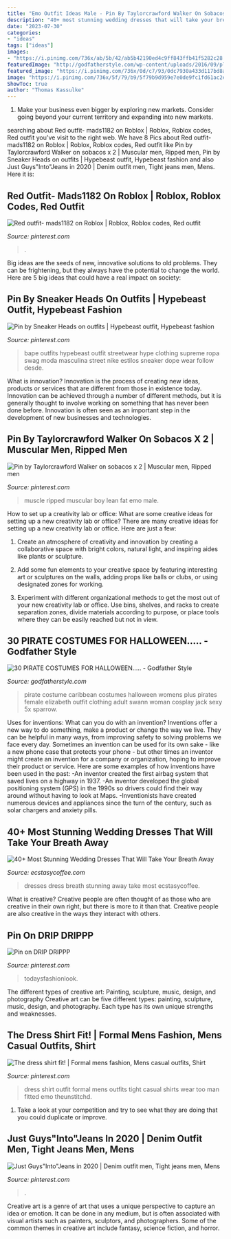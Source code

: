 ```yaml
---
title: "Emo Outfit Ideas Male - Pin By Taylorcrawford Walker On Sobacos X 2"
description: "40+ most stunning wedding dresses that will take your breath away"
date: "2023-07-30"
categories:
- "ideas"
tags: ["ideas"]
images:
- "https://i.pinimg.com/736x/ab/5b/42/ab5b42190ed4c9ff843ffb41f5282c28.jpg"
featuredImage: "http://godfatherstyle.com/wp-content/uploads/2016/09/plus-size-womens-caribbean-pirate-costume..jpg"
featured_image: "https://i.pinimg.com/736x/0d/c7/93/0dc7930a433d117bd8a5ab4eb5958819.jpg"
image: "https://i.pinimg.com/736x/5f/79/b9/5f79b9d959e7e0de9fc1fd61ac2e90ec.jpg"
ShowToc: true
author: "Thomas Kassulke"
---
```



1. Make your business even bigger by exploring new markets. Consider going beyond your current territory and expanding into new markets.

	

		
searching about Red outfit- mads1182 on Roblox | Roblox, Roblox codes, Red outfit you've visit to the right web. We have 8 Pics about Red outfit- mads1182 on Roblox | Roblox, Roblox codes, Red outfit like Pin by Taylorcrawford Walker on sobacos x 2 | Muscular men, Ripped men, Pin by Sneaker Heads on outfits | Hypebeast outfit, Hypebeast fashion and also Just Guys&quot;Into&quot;Jeans in 2020 | Denim outfit men, Tight jeans men, Mens. Here it is:
		
    
## Red Outfit- Mads1182 On Roblox | Roblox, Roblox Codes, Red Outfit

<img loading=lazy src="https://i.pinimg.com/736x/db/0f/8f/db0f8f3aaaee481cdf463469cc1bb4ef.jpg" onerror="this.onerror=null;this.src='https://tse2.mm.bing.net/th?id=OIP.j15Wqt0uyUJbdhuEJ-kMrQHaQA&amp;pid=15.1';" alt="Red outfit- mads1182 on Roblox | Roblox, Roblox codes, Red outfit">

_Source: pinterest.com_

>. 

	

Big ideas are the seeds of new, innovative solutions to old problems. They can be frightening, but they always have the potential to change the world. Here are 5 big ideas that could have a real impact on society:

    
## Pin By Sneaker Heads On Outfits | Hypebeast Outfit, Hypebeast Fashion

<img loading=lazy src="https://i.pinimg.com/736x/ab/5b/42/ab5b42190ed4c9ff843ffb41f5282c28.jpg" onerror="this.onerror=null;this.src='https://tse1.mm.bing.net/th?id=OIP.adFBkpyWArQR07SH38nABQHaJ4&amp;pid=15.1';" alt="Pin by Sneaker Heads on outfits | Hypebeast outfit, Hypebeast fashion">

_Source: pinterest.com_

>bape outfits hypebeast outfit streetwear hype clothing supreme ropa swag moda masculina street nike estilos sneaker dope wear follow desde. 

	

What is innovation?
Innovation is the process of creating new ideas, products or services that are different from those in existence today. Innovation can be achieved through a number of different methods, but it is generally thought to involve working on something that has never been done before. Innovation is often seen as an important step in the development of new businesses and technologies.

    
## Pin By Taylorcrawford Walker On Sobacos X 2 | Muscular Men, Ripped Men

<img loading=lazy src="https://i.pinimg.com/736x/c8/93/c5/c893c53a7db414eed876d4a230053069.jpg" onerror="this.onerror=null;this.src='https://tse3.mm.bing.net/th?id=OIP.rx1gRfwFDlda-gFX6VyH5wHaMB&amp;pid=15.1';" alt="Pin by Taylorcrawford Walker on sobacos x 2 | Muscular men, Ripped men">

_Source: pinterest.com_

>muscle ripped muscular boy lean fat emo male. 

	

How to set up a creativity lab or office: What are some creative ideas for setting up a new creativity lab or office?
There are many creative ideas for setting up a new creativity lab or office. Here are just a few: 
1. Create an atmosphere of creativity and innovation by creating a collaborative space with bright colors, natural light, and inspiring aides like plants or sculpture.

2. Add some fun elements to your creative space by featuring interesting art or sculptures on the walls, adding props like balls or clubs, or using designated zones for working.

3. Experiment with different organizational methods to get the most out of your new creativity lab or office. Use bins, shelves, and racks to create separation zones, divide materials according to purpose, or place tools where they can be easily reached but not in view.

    
## 30 PIRATE COSTUMES FOR HALLOWEEN..... - Godfather Style

<img loading=lazy src="http://godfatherstyle.com/wp-content/uploads/2016/09/plus-size-womens-caribbean-pirate-costume..jpg" onerror="this.onerror=null;this.src='https://tse1.mm.bing.net/th?id=OIP.we1tighXcpfrQS-RUwZRiQHaKl&amp;pid=15.1';" alt="30 PIRATE COSTUMES FOR HALLOWEEN..... - Godfather Style">

_Source: godfatherstyle.com_

>pirate costume caribbean costumes halloween womens plus pirates female elizabeth outfit clothing adult swann woman cosplay jack sexy 5x sparrow. 

	

Uses for inventions: What can you do with an invention?
Inventions offer a new way to do something, make a product or change the way we live. They can be helpful in many ways, from improving safety to solving problems we face every day. Sometimes an invention can be used for its own sake - like a new phone case that protects your phone - but other times an inventor might create an invention for a company or organization, hoping to improve their product or service. Here are some examples of how inventions have been used in the past: 
-An inventor created the first airbag system that saved lives on a highway in 1937.
-An inventor developed the global positioning system (GPS) in the 1990s so drivers could find their way around without having to look at Maps.
-Inventionists have created numerous devices and appliances since the turn of the century, such as solar chargers and anxiety pills.

    
## 40+ Most Stunning Wedding Dresses That Will Take Your Breath Away

<img loading=lazy src="https://i0.wp.com/www.ecstasycoffee.com/wp-content/uploads/2016/09/Mesmerizing-Wedding-Dress-Ideas.jpg?resize=470,980" onerror="this.onerror=null;this.src='https://tse3.mm.bing.net/th?id=OIP.5NuDVLT84s9y3YYgRYZiOgAAAA&amp;pid=15.1';" alt="40+ Most Stunning Wedding Dresses That Will Take Your Breath Away">

_Source: ecstasycoffee.com_

>dresses dress breath stunning away take most ecstasycoffee. 

	

What is creative?
Creative people are often thought of as those who are creative in their own right, but there is more to it than that. Creative people are also creative in the ways they interact with others.

    
## Pin On DRIP DRIPPP

<img loading=lazy src="https://i.pinimg.com/736x/2e/65/8f/2e658fa7c1f24ed01ebabc5b522d7221.jpg" onerror="this.onerror=null;this.src='https://tse3.mm.bing.net/th?id=OIP.4Yp57wtKvOAy1AnIcQFK0wHaJ3&amp;pid=15.1';" alt="Pin on DRIP DRIPPP">

_Source: pinterest.com_

>todaysfashionlook. 

	

The different types of creative art: Painting, sculpture, music, design, and photography
Creative art can be five different types: painting, sculpture, music, design, and photography. Each type has its own unique strengths and weaknesses.

    
## The Dress Shirt Fit! | Formal Mens Fashion, Mens Casual Outfits, Shirt

<img loading=lazy src="https://i.pinimg.com/736x/0d/c7/93/0dc7930a433d117bd8a5ab4eb5958819.jpg" onerror="this.onerror=null;this.src='https://tse4.mm.bing.net/th?id=OIP.jYdVy4c3srgKr3p3bbsldQHaRB&amp;pid=15.1';" alt="The dress shirt fit! | Formal mens fashion, Mens casual outfits, Shirt">

_Source: pinterest.com_

>dress shirt outfit formal mens outfits tight casual shirts wear too man fitted emo theunstitchd. 

	

1. Take a look at your competition and try to see what they are doing that you could duplicate or improve.

    
## Just Guys&quot;Into&quot;Jeans In 2020 | Denim Outfit Men, Tight Jeans Men, Mens

<img loading=lazy src="https://i.pinimg.com/736x/5f/79/b9/5f79b9d959e7e0de9fc1fd61ac2e90ec.jpg" onerror="this.onerror=null;this.src='https://tse2.mm.bing.net/th?id=OIP.kUrjq-kIaD37NFWJrRSZaQAAAA&amp;pid=15.1';" alt="Just Guys&quot;Into&quot;Jeans in 2020 | Denim outfit men, Tight jeans men, Mens">

_Source: pinterest.com_

>. 

	

Creative art is a genre of art that uses a unique perspective to capture an idea or emotion. It can be done in any medium, but is often associated with visual artists such as painters, sculptors, and photographers. Some of the common themes in creative art include fantasy, science fiction, and horror.

